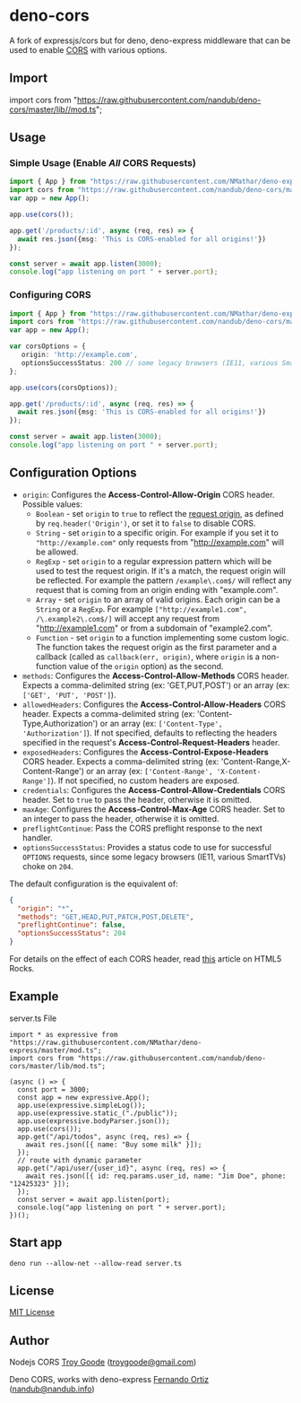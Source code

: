 # deno-cors

A fork of expressjs/cors but for deno, deno-express middleware that can be used to enable [CORS](http://en.wikipedia.org/wiki/Cross-origin_resource_sharing) with various options.

## Import

import cors from "https://raw.githubusercontent.com/nandub/deno-cors/master/lib//mod.ts";

## Usage

### Simple Usage (Enable *All* CORS Requests)

```typescript
import { App } from "https://raw.githubusercontent.com/NMathar/deno-express/master/mod.ts";
import cors from "https://raw.githubusercontent.com/nandub/deno-cors/master/lib/mod.ts";
var app = new App();

app.use(cors());

app.get('/products/:id', async (req, res) => {
  await res.json({msg: 'This is CORS-enabled for all origins!'})
});

const server = await app.listen(3000);
console.log("app listening on port " + server.port);
```

### Configuring CORS

```typescript
import { App } from "https://raw.githubusercontent.com/NMathar/deno-express/master/mod.ts";
import cors from "https://raw.githubusercontent.com/nandub/deno-cors/master/lib/mod.ts";
var app = new App();

var corsOptions = {
   origin: 'http://example.com',
   optionsSuccessStatus: 200 // some legacy browsers (IE11, various SmartTVs) choke on 204
};

app.use(cors(corsOptions));

app.get('/products/:id', async (req, res) => {
  await res.json({msg: 'This is CORS-enabled for all origins!'})
});

const server = await app.listen(3000);
console.log("app listening on port " + server.port);
```

## Configuration Options

* `origin`: Configures the **Access-Control-Allow-Origin** CORS header. Possible values:
  - `Boolean` - set `origin` to `true` to reflect the [request origin](http://tools.ietf.org/html/draft-abarth-origin-09), as defined by `req.header('Origin')`, or set it to `false` to disable CORS.
  - `String` - set `origin` to a specific origin. For example if you set it to `"http://example.com"` only requests from "http://example.com" will be allowed.
  - `RegExp` - set `origin` to a regular expression pattern which will be used to test the request origin. If it's a match, the request origin will be reflected. For example the pattern `/example\.com$/` will reflect any request that is coming from an origin ending with "example.com".
  - `Array` - set `origin` to an array of valid origins. Each origin can be a `String` or a `RegExp`. For example `["http://example1.com", /\.example2\.com$/]` will accept any request from "http://example1.com" or from a subdomain of "example2.com".
  - `Function` - set `origin` to a function implementing some custom logic. The function takes the request origin as the first parameter and a callback (called as `callback(err, origin)`, where `origin` is a non-function value of the `origin` option) as the second.
* `methods`: Configures the **Access-Control-Allow-Methods** CORS header. Expects a comma-delimited string (ex: 'GET,PUT,POST') or an array (ex: `['GET', 'PUT', 'POST']`).
* `allowedHeaders`: Configures the **Access-Control-Allow-Headers** CORS header. Expects a comma-delimited string (ex: 'Content-Type,Authorization') or an array (ex: `['Content-Type', 'Authorization']`). If not specified, defaults to reflecting the headers specified in the request's **Access-Control-Request-Headers** header.
* `exposedHeaders`: Configures the **Access-Control-Expose-Headers** CORS header. Expects a comma-delimited string (ex: 'Content-Range,X-Content-Range') or an array (ex: `['Content-Range', 'X-Content-Range']`). If not specified, no custom headers are exposed.
* `credentials`: Configures the **Access-Control-Allow-Credentials** CORS header. Set to `true` to pass the header, otherwise it is omitted.
* `maxAge`: Configures the **Access-Control-Max-Age** CORS header. Set to an integer to pass the header, otherwise it is omitted.
* `preflightContinue`: Pass the CORS preflight response to the next handler.
* `optionsSuccessStatus`: Provides a status code to use for successful `OPTIONS` requests, since some legacy browsers (IE11, various SmartTVs) choke on `204`.

The default configuration is the equivalent of:

```json
{
  "origin": "*",
  "methods": "GET,HEAD,PUT,PATCH,POST,DELETE",
  "preflightContinue": false,
  "optionsSuccessStatus": 204
}
```

For details on the effect of each CORS header, read [this](http://www.html5rocks.com/en/tutorials/cors/) article on HTML5 Rocks.

## Example

server.ts File

```
import * as expressive from "https://raw.githubusercontent.com/NMathar/deno-express/master/mod.ts";
import cors from "https://raw.githubusercontent.com/nandub/deno-cors/master/lib/mod.ts";

(async () => {
  const port = 3000;
  const app = new expressive.App();
  app.use(expressive.simpleLog());
  app.use(expressive.static_("./public"));
  app.use(expressive.bodyParser.json());
  app.use(cors());
  app.get("/api/todos", async (req, res) => {
    await res.json([{ name: "Buy some milk" }]);
  });
  // route with dynamic parameter
  app.get("/api/user/{user_id}", async (req, res) => {
    await res.json([{ id: req.params.user_id, name: "Jim Doe", phone: "12425323" }]);
  });
  const server = await app.listen(port);
  console.log("app listening on port " + server.port);
})();
```

## Start app

`deno run --allow-net --allow-read server.ts`

## License

[MIT License](http://www.opensource.org/licenses/mit-license.php)

## Author

Nodejs CORS
[Troy Goode](https://github.com/TroyGoode) ([troygoode@gmail.com](mailto:troygoode@gmail.com))

Deno CORS, works with deno-express
[Fernando Ortiz](https://github.com/nandub) ([nandub@nandub.info](mailto:nandub@nandub.info))
